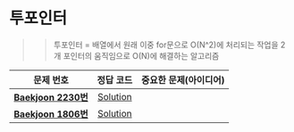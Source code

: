 # 투포인터    
>> 투포인터 = 배열에서 원래 이중 for문으로 O(N^2)에 처리되는 작업을 2개 포인터의 움직임으로
>> O(N)에 해결하는 알고리즘

| 문제 번호 | 정답 코드 |  중요한 문제(아이디어) | 
| :--: | :--: |:--: |
| __[Baekjoon 2230번](https://www.acmicpc.net/problem/2230)__   | [Solution](https://github.com/jhmin-kk99/Algorithm-Study/blob/main/TwoPointer/2230.cpp)    | |
| __[Baekjoon 1806번](https://www.acmicpc.net/problem/1806)__   | [Solution](https://github.com/jhmin-kk99/Algorithm-Study/blob/main/TwoPointer/1806.cpp)    | |
